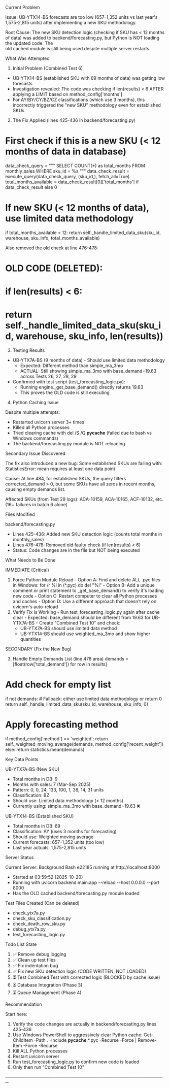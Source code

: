   Current Problem

  Issue: UB-YTX14-BS forecasts are too low (657-1,352 units vs last year's 1,575-2,815 units) after implementing a new SKU methodology.

  Root Cause: The new SKU detection logic (checking if SKU has < 12 months of data) was added to backend/forecasting.py, but Python is NOT loading the updated code. The     
  old cached module is still being used despite multiple server restarts.

  What Was Attempted

  1. Initial Problem (Combined Test 6)

  - UB-YTX14-BS (established SKU with 69 months of data) was getting low forecasts
  - Investigation revealed: The code was checking if len(results) < 6 AFTER applying a LIMIT based on method_config['months']
  - For AY/BY/CY/BZ/CZ classifications (which use 3 months), this incorrectly triggered the "new SKU" methodology even for established SKUs

  2. The Fix Applied (lines 425-436 in backend/forecasting.py)

  # First check if this is a new SKU (< 12 months of data in database)
  data_check_query = """
      SELECT COUNT(*) as total_months
      FROM monthly_sales
      WHERE sku_id = %s
  """
  data_check_result = execute_query(data_check_query, (sku_id,), fetch_all=True)
  total_months_available = data_check_result[0]['total_months'] if data_check_result else 0

  # If new SKU (< 12 months of data), use limited data methodology
  if total_months_available < 12:
      return self._handle_limited_data_sku(sku_id, warehouse, sku_info, total_months_available)

  Also removed the old check at line 476-478:
  # OLD CODE (DELETED):
  # if len(results) < 6:
  #     return self._handle_limited_data_sku(sku_id, warehouse, sku_info, len(results))

  3. Testing Results

  - UB-YTX7A-BS (9 months of data) - Should use limited data methodology
    - Expected: Different method than simple_ma_3mo
    - ACTUAL: Still showing simple_ma_3mo with base_demand=19.63 across Tests 26, 27, 28, 29
  - Confirmed with test script (test_forecasting_logic.py):
    - Running engine._get_base_demand() directly returns 19.63
    - This proves the OLD code is still executing

  4. Python Caching Issue

  Despite multiple attempts:
  - Restarted uvicorn server 3+ times
  - Killed all Python processes
  - Tried clearing cache with del /S /Q __pycache__ (failed due to bash vs Windows commands)
  - The backend/forecasting.py module is NOT reloading

  Secondary Issue Discovered

  The fix also introduced a new bug: Some established SKUs are failing with:
  StatisticsError: mean requires at least one data point

  Cause: At line 484, for established SKUs, the query filters corrected_demand > 0, but some SKUs have all zeros in recent months, causing empty demands list.

  Affected SKUs (from Test 29 logs): ACA-10159, ACA-10165, ACF-10132, etc. (16+ failures in batch 6 alone)

  Files Modified

  backend/forecasting.py

  - Lines 425-436: Added new SKU detection logic (counts total months in monthly_sales)
  - Lines 476-478: Removed old faulty check (if len(results) < 6)
  - Status: Code changes are in the file but NOT being executed

  What Needs to Be Done

  IMMEDIATE (Critical)

  1. Force Python Module Reload
    - Option A: Find and delete ALL .pyc files in Windows: for /r %i in (*.pyc) do del "%i"
    - Option B: Add a unique comment or print statement to _get_base_demand() to verify it's loading new code
    - Option C: Restart computer to clear all Python processes and caches
    - Option D: Use a different approach that doesn't rely on uvicorn's auto-reload
  2. Verify Fix is Working
    - Run test_forecasting_logic.py again after cache clear
    - Expected: base_demand should be different from 19.63 for UB-YTX7A-BS
    - Create "Combined Test 10" and check:
        - UB-YTX7A-BS should use limited data method
      - UB-YTX14-BS should use weighted_ma_3mo and show higher quantities

  SECONDARY (Fix the New Bug)

  3. Handle Empty Demands List (line 478 area)
  demands = [float(row['total_demand']) for row in results]

  # Add check for empty list
  if not demands:
      # Fallback: either use limited data methodology or return 0
      return self._handle_limited_data_sku(sku_id, warehouse, sku_info, 0)

  # Apply forecasting method
  if method_config['method'] == 'weighted':
      return self._weighted_moving_average(demands, method_config['recent_weight'])
  else:
      return statistics.mean(demands)

  Key Data Points

  UB-YTX7A-BS (New SKU)

  - Total months in DB: 9
  - Months with sales: 7 (Mar-Sep 2025)
  - Pattern: 0, 0, 24, 133, 100, 1, 38, 14, 31 units
  - Classification: BZ
  - Should use: Limited data methodology (< 12 months)
  - Currently using: simple_ma_3mo with base_demand=19.63 ❌

  UB-YTX14-BS (Established SKU)

  - Total months in DB: 69
  - Classification: AY (uses 3 months for forecasting)
  - Should use: Weighted moving average
  - Current forecasts: 657-1,352 units (too low)
  - Last year actuals: 1,575-2,815 units

  Server Status

  Current Server: Background Bash e22185 running at http://localhost:8000
  - Started at 03:59:52 (2025-10-20)
  - Running with uvicorn backend.main:app --reload --host 0.0.0.0 --port 8000
  - Has the OLD cached backend/forecasting.py module loaded

  Test Files Created (Can be deleted)

  - check_ytx7a.py
  - check_sku_classification.py
  - check_death_row_sku.py
  - debug_ytx7a.py
  - test_forecasting_logic.py

  Todo List State

  1. ✅ Remove debug logging
  2. ✅ Clean up test files
  3. ✅ Fix indentation bug
  4. ✅ Fix new SKU detection logic (CODE WRITTEN, NOT LOADED)
  5. ⏳ Test Combined Test with corrected logic (BLOCKED by cache issue)
  6. ⏳ Database Integration (Phase 3)
  7. ⏳ Queue Management (Phase 4)

  Recommendation

  Start here:
  1. Verify the code changes are actually in backend/forecasting.py lines 425-436
  2. Use Windows PowerShell to aggressively clear Python cache: Get-ChildItem -Path . -Include __pycache__,*.pyc -Recurse -Force | Remove-Item -Force -Recurse
  3. Kill ALL Python processes
  4. Restart uvicorn server
  5. Run test_forecasting_logic.py to confirm new code is loaded
  6. Only then run "Combined Test 10"

───────────────────────────────────────────────────
